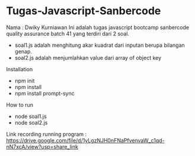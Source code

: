 # Tugas-Javascript-Sanbercode
Nama : Dwiky Kurniawan
Ini adalah tugas javascript bootcamp sanbercode quality assurance batch 41 yang terdiri dari 2 soal.
- soal1.js adalah menghitung akar kuadrat dari inputan berupa bilangan genap.
- soal2.js adalah menjumlahkan value dari array of object key


Installation

- npm init
- npm install
- npm install prompt-sync

How to run

- node soal1.js
- node soal2.js

Link recording running program : https://drive.google.com/file/d/1yLgzNJH0nFNaPfvenvaW_c1qd-nN7xcA/view?usp=share_link

